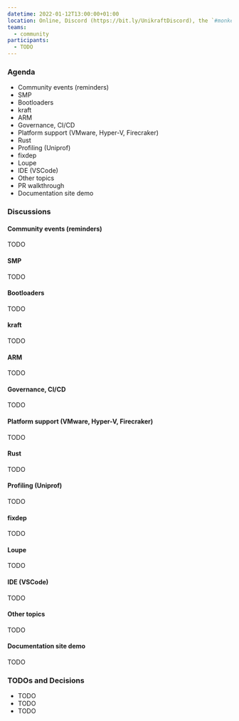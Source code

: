 ```yaml
---
datetime: 2022-01-12T13:00:00+01:00
location: Online, Discord (https://bit.ly/UnikraftDiscord), the `#monkey-business` voice channel
teams:
  - community
participants:
  - TODO
---
```


### Agenda

* Community events (reminders)
* SMP
* Bootloaders
* kraft
* ARM
* Governance, CI/CD
* Platform support (VMware, Hyper-V, Firecraker)
* Rust
* Profiling (Uniprof)
* fixdep
* Loupe
* IDE (VSCode)
* Other topics
* PR walkthrough
* Documentation site demo

### Discussions

#### Community events (reminders)

TODO

#### SMP

TODO

#### Bootloaders

TODO

#### kraft

TODO

#### ARM

TODO

#### Governance, CI/CD

TODO

#### Platform support (VMware, Hyper-V, Firecraker)

TODO

#### Rust

TODO

#### Profiling (Uniprof)

TODO

#### fixdep

TODO

#### Loupe

TODO

#### IDE (VSCode)

TODO

#### Other topics

TODO

#### Documentation site demo

TODO

### TODOs and Decisions

* TODO
* TODO
* TODO
